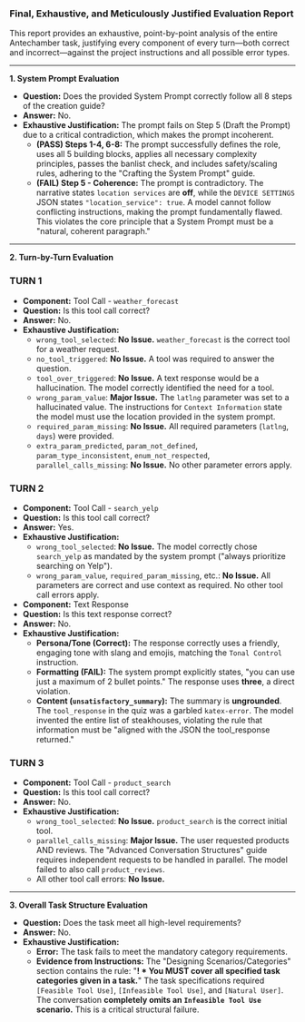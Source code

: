 ### **Final, Exhaustive, and Meticulously Justified Evaluation Report**

This report provides an exhaustive, point-by-point analysis of the entire Antechamber task, justifying every component of every turn—both correct and incorrect—against the project instructions and all possible error types.

---

**1. System Prompt Evaluation**

*   **Question:** Does the provided System Prompt correctly follow all 8 steps of the creation guide?
*   **Answer:** No.
*   **Exhaustive Justification:** The prompt fails on Step 5 (Draft the Prompt) due to a critical contradiction, which makes the prompt incoherent.
    *   **(PASS) Steps 1-4, 6-8:** The prompt successfully defines the role, uses all 5 building blocks, applies all necessary complexity principles, passes the banlist check, and includes safety/scaling rules, adhering to the "Crafting the System Prompt" guide.
    *   **(FAIL) Step 5 - Coherence:** The prompt is contradictory. The narrative states `location services` are **off**, while the `DEVICE SETTINGS` JSON states `"location_service": true`. A model cannot follow conflicting instructions, making the prompt fundamentally flawed. This violates the core principle that a System Prompt must be a "natural, coherent paragraph."

---

**2. Turn-by-Turn Evaluation**

### **TURN 1**

*   **Component:** Tool Call - `weather_forecast`
*   **Question:** Is this tool call correct?
*   **Answer:** No.
*   **Exhaustive Justification:**
    *   `wrong_tool_selected`: **No Issue.** `weather_forecast` is the correct tool for a weather request.
    *   `no_tool_triggered`: **No Issue.** A tool was required to answer the question.
    *   `tool_over_triggered`: **No Issue.** A text response would be a hallucination. The model correctly identified the need for a tool.
    *   `wrong_param_value`: **Major Issue.** The `latlng` parameter was set to a hallucinated value. The instructions for `Context Information` state the model must use the location provided in the system prompt.
    *   `required_param_missing`: **No Issue.** All required parameters (`latlng`, `days`) were provided.
    *   `extra_param_predicted`, `param_not_defined`, `param_type_inconsistent`, `enum_not_respected`, `parallel_calls_missing`: **No Issue.** No other parameter errors apply.

### **TURN 2**

*   **Component:** Tool Call - `search_yelp`
*   **Question:** Is this tool call correct?
*   **Answer:** Yes.
*   **Exhaustive Justification:**
    *   `wrong_tool_selected`: **No Issue.** The model correctly chose `search_yelp` as mandated by the system prompt ("always prioritize searching on Yelp").
    *   `wrong_param_value`, `required_param_missing`, etc.: **No Issue.** All parameters are correct and use context as required. No other tool call errors apply.
*   **Component:** Text Response
*   **Question:** Is this text response correct?
*   **Answer:** No.
*   **Exhaustive Justification:**
    *   **Persona/Tone (Correct):** The response correctly uses a friendly, engaging tone with slang and emojis, matching the `Tonal Control` instruction.
    *   **Formatting (FAIL):** The system prompt explicitly states, "you can use just a maximum of 2 bullet points." The response uses **three**, a direct violation.
    *   **Content (`unsatisfactory_summary`):** The summary is **ungrounded**. The `tool_response` in the quiz was a garbled `katex-error`. The model invented the entire list of steakhouses, violating the rule that information must be "aligned with the JSON the tool_response returned."

### **TURN 3**

*   **Component:** Tool Call - `product_search`
*   **Question:** Is this tool call correct?
*   **Answer:** No.
*   **Exhaustive Justification:**
    *   `wrong_tool_selected`: **No Issue.** `product_search` is the correct initial tool.
    *   `parallel_calls_missing`: **Major Issue.** The user requested products AND reviews. The "Advanced Conversation Structures" guide requires independent requests to be handled in parallel. The model failed to also call `product_reviews`.
    *   All other tool call errors: **No Issue.**

---

**3. Overall Task Structure Evaluation**

*   **Question:** Does the task meet all high-level requirements?
*   **Answer:** No.
*   **Exhaustive Justification:**
    *   **Error:** The task fails to meet the mandatory category requirements.
    *   **Evidence from Instructions:** The "Designing Scenarios/Categories" section contains the rule: "**! \* You MUST cover all specified task categories given in a task.**" The task specifications required `[Feasible Tool Use]`, `[Infeasible Tool Use]`, and `[Natural User]`. The conversation **completely omits an `Infeasible Tool Use` scenario.** This is a critical structural failure.
